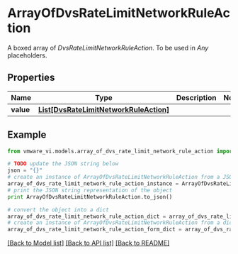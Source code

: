 # ArrayOfDvsRateLimitNetworkRuleAction

A boxed array of *DvsRateLimitNetworkRuleAction*. To be used in *Any* placeholders. 

## Properties
Name | Type | Description | Notes
------------ | ------------- | ------------- | -------------
**value** | [**List[DvsRateLimitNetworkRuleAction]**](DvsRateLimitNetworkRuleAction.md) |  | 

## Example

```python
from vmware_vi.models.array_of_dvs_rate_limit_network_rule_action import ArrayOfDvsRateLimitNetworkRuleAction

# TODO update the JSON string below
json = "{}"
# create an instance of ArrayOfDvsRateLimitNetworkRuleAction from a JSON string
array_of_dvs_rate_limit_network_rule_action_instance = ArrayOfDvsRateLimitNetworkRuleAction.from_json(json)
# print the JSON string representation of the object
print ArrayOfDvsRateLimitNetworkRuleAction.to_json()

# convert the object into a dict
array_of_dvs_rate_limit_network_rule_action_dict = array_of_dvs_rate_limit_network_rule_action_instance.to_dict()
# create an instance of ArrayOfDvsRateLimitNetworkRuleAction from a dict
array_of_dvs_rate_limit_network_rule_action_form_dict = array_of_dvs_rate_limit_network_rule_action.from_dict(array_of_dvs_rate_limit_network_rule_action_dict)
```
[[Back to Model list]](../README.md#documentation-for-models) [[Back to API list]](../README.md#documentation-for-api-endpoints) [[Back to README]](../README.md)



